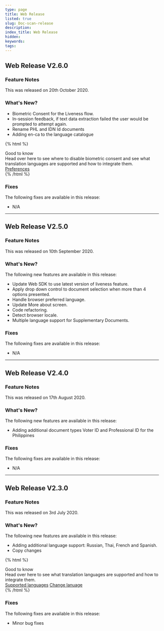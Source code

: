 ```yaml
---
type: page
title: Web Release
listed: true
slug: Doc-scan-release
description: 
index_title: Web Release
hidden: 
keywords: 
tags: 
---
```


## Web Release V2.6.0

### Feature Notes

This was released on 20th October 2020.

### What's New?

- Biometric Consent for the Liveness flow.
- In-session feedback, if text data extraction failed the user would be prompted to attempt again.
- Rename PHL and IDN Id documents
- Adding en-ca to the language catalogue

{% html %}
<div class="alert-GTK">
    <div class="alert-title" id="GTK">
        Good to know
    </div>
    <div class="alert-text">
      Head over here to see where to disable biometric consent and see what translation languages are supported and how to integrate them. 
    </div>
    <div class="alert-links"> 
        <a href="https://developers.yoti.com/yoti/generating-a-session#preferences">Preferences</a>
   </div>
</div>
{% /html %}

### Fixes

The following fixes are available in this release:

- N/A

---

## Web Release V2.5.0

### Feature Notes

This was released on 10th September 2020.

### What's New?

The following new features are available in this release:

- Update Web SDK to use latest version of liveness feature.
- Apply drop down control to document selection when more than 4 options presented.
- Handle browser preferred language.
- Update More about screen.
- Code refactoring.
- Detect browser locale.
- Multiple language support for Supplementary Documents.

### Fixes

The following fixes are available in this release:

- N/A

---

## Web Release V2.4.0

### Feature Notes

This was released on 17th August 2020.

### What's New?

The following new features are available in this release:

- Adding additional document types Voter ID and Professional ID for the Philippines

### Fixes

The following fixes are available in this release:

- N/A

---

## Web Release V2.3.0

### Feature Notes

This was released on 3rd July 2020.

### What's New?

The following new features are available in this release:

- Adding additional language support: Russian, Thai, French and Spanish. 
- Copy changes

{% html %}
<div class="alert-GTK">
    <div class="alert-title" id="GTK">
        Good to know
    </div>
    <div class="alert-text">
        Head over here to see what translation languages are supported and how to integrate them. 
    </div>
    <div class="alert-links"> 
        <a href="https://developers.yoti.com/yoti/getting-started-docscan#translations-supported">Supported languages</a>
        <a target="_self" href="https://developers.yoti.com/yoti/generating-a-session#preferences">Change lanuage</a>
   </div>
</div>
{% /html %}

### Fixes

The following fixes are available in this release:

- Minor bug fixes